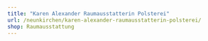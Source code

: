```yaml
---
title: "Karen Alexander Raumausstatterin Polsterei"
url: /neunkirchen/karen-alexander-raumausstatterin-polsterei/
shop: Raumausstattung
---
```

